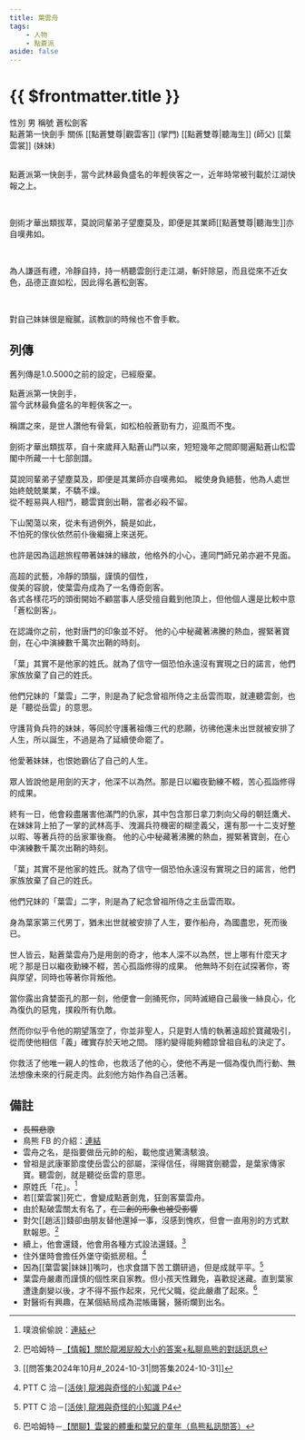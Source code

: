 ```yaml
---
title: 葉雲舟
tags:
    - 人物
    - 點蒼派
aside: false
---
```


# {{ $frontmatter.title }}

<ChTabs position="bottom">
	<ChTab title="葉雲舟">
		<Ch src='/images/characters/special3/normal.webp' position='right'/>
		<ChName nameZh='葉雲舟' nameEn='Ye Yun Zhou' position='right' />
		<ChTable>
			<ChTr>
				<ChTd isTitle=true>
					性別
				</ChTd>
				<ChTd>
					男
				</ChTd>
			</ChTr>
			<ChTr>
				<ChTd isTitle=true>
					稱號
				</ChTd>
				<ChTd>
					蒼松劍客<br>點蒼第一快劍手
				</ChTd>
			</ChTr>
			<ChTr>
				<ChTd isTitle=true position='center'>
					關係
				</ChTd>
			</ChTr>
			<ChTr>
				<ChTd position='center'>
					[[點蒼雙尊|觀雲客]] (掌門)
				</ChTd>
			</ChTr>
			<ChTr>
				<ChTd position='center'>
					[[點蒼雙尊|聽海生]] (師父)
				</ChTd>
			</ChTr>
			<ChTr>
				<ChTd position='center'>
					[[葉雲裳]] (妹妹)
				</ChTd>
			</ChTr>
		</ChTable>
	</ChTab>
</ChTabs>
<br><br>

點蒼派第一快劍手，當今武林最負盛名的年輕俠客之一，近年時常被刊載於江湖快報之上。

<br>

劍術才華出類拔萃，莫說同輩弟子望塵莫及，即便是其業師[[點蒼雙尊|聽海生]]亦自嘆弗如。

<br>

為人謙遜有禮，冷靜自持，持一柄聽雲劍行走江湖，斬奸除惡，而且從來不近女色，品德正直如松，因此得名蒼松劍客。

<br>

對自己妹妹很是寵膩，該教訓的時候也不會手軟。
<br clear="all">

## 列傳

舊列傳是1.0.5000之前的設定，已經廢棄。

<Tabs>
  <Tab title="列傳一">
	點蒼派第一快劍手，<br>
	當今武林最負盛名的年輕俠客之一。<br><br>
	稱謂之來，是世人讚他有骨氣，如松柏般蒼勁有力，迎風而不曳。<br><br>
	劍術才華出類拔萃，自十來歲拜入點蒼山門以來，短短幾年之間即閱遍點蒼山松雲閣中所藏一十七部劍譜。<br><br>
	莫說同輩弟子望塵莫及，即便是其業師亦自嘆弗如。
  </Tab>
  <Tab title="列傳二">
	縱使身負絕藝，他為人處世始終兢兢業業，不驕不燥。<br>
	從不輕易與人相鬥，聽雲寶劍出鞘，當者必殺不留。<br><br>
	下山闖蕩以來，從未有過例外，饒是如此，<br>
	不怕死的傢伙依然前仆後繼擁上來送死。<br><br>
	也許是因為這趟旅程帶著妹妹的緣故，他格外的小心，連同門師兄弟亦避不見面。<br><br>
	高超的武藝，冷靜的頭腦，謹慎的個性，<br>
	俊美的容貌，使葉雲舟成為了一名傳奇劍客。<br>
	各式各樣花巧的頭銜開始不顧當事人感受擅自戴到他頂上，但他個人還是比較中意「蒼松劍客」。<br><br>
	在認識你之前，他對唐門的印象並不好。
  </Tab>
  <Tab title="列傳三(舊)">
	他的心中秘藏著沸騰的熱血，握緊著寶劍，在心中演練數千萬次出鞘的時刻。<br><br>
	「葉」其實不是他家的姓氏。就為了信守一個恐怕永遠沒有實現之日的諾言，他們家族放棄了自己的姓氏。<br><br>
	他們兄妹的「葉雲」二字，則是為了紀念曾祖所侍之主岳雲而取，就連聽雲劍，也是「聽從岳雲」的意思。<br><br>
	守護背負兵符的妹妹，等同於守護著祖傳三代的悲願，彷彿他還未出世就被安排了人生，所以誕生，不過是為了延續使命罷了。<br><br>
	他愛著妹妹，也恨她霸佔了自己的人生。<br><br>
	眾人皆說他是用劍的天才，他深不以為然。那是日以繼夜勤練不輟，苦心孤詣修得的成果。<br><br>
	終有一日，他會殺盡屠害他滿門的仇家，其中包含那日拿刀刺向父母的朝廷鷹犬、在妹妹背上拍了一掌的武林高手、洩漏兵符機密的糊塗義父，還有那一十二支好整以暇、等著兵符的岳家軍後裔。
  </Tab>
  <Tab title="列傳三(新)">
	他的心中秘藏著沸騰的熱血，握緊著寶劍，在心中演練數千萬次出鞘的時刻。<br><br>
	「葉」其實不是他家的姓氏。就為了信守一個恐怕永遠沒有實現之日的諾言，他們家族放棄了自己的姓氏。<br><br>
	他們兄妹的「葉雲」二字，則是為了紀念曾祖所侍之主岳雲而取。<br><br>
	身為葉家第三代男丁，猶未出世就被安排了人生，要作船舟，為國盡忠，死而後已。<br><br>
	世人皆云，點蒼葉雲舟乃是用劍的奇才，他本人深不以為然，世上哪有什麼天才呢？那是日以繼夜勤練不輟，苦心孤詣修得的成果。
  </Tab>
  <Tab title="列傳四">
	他無時不刻在試探著你，寄與厚望，同時也等著你背叛他。<br><br>
	當你露出貪婪面孔的那一刻，他便會一劍捅死你，同時滅絕自己最後一絲良心，化為復仇的惡鬼，撲殺所有仇敵。<br><br>
	然而你似乎令他的期望落空了，你並非聖人，只是對人情的執著遠超於寶藏吸引，從而使他相信「義」確實存於天地之間。
	隱約變得能夠體諒曾祖自私的決定了。<br><br>
	你救活了他唯一親人的性命，也救活了他的心，使他不再是一個為復仇而行動、無法想像未來的行屍走肉。此刻他方始作為自己活著。
  </Tab>
</Tabs>

## 備註

-   ~~長照悲歌~~
-   鳥熊 FB 的介紹：[連結](https://www.facebook.com/photo.php?fbid=424312253455489&set=pb.100076301525150.-2207520000&type=3)
-   雲舟之名，是指要做岳元帥的船，載他度過驚濤駭浪。
-   曾祖是武康軍節度使岳雲公的部屬，深得信任，得賜寶劍聽雲，是葉家傳家寶。聽雲劍，就是聽從岳雲的意思。
-   原姓氏「花」。[^3]
-   若[[葉雲裳]]死亡，會變成點蒼劍鬼，狂劍客葉雲舟。
-   由於點破雲關太有名了，~~在二創的形象也被受影響~~
-   對欠[[趙活]]錢卻由朋友替他還掉一事，沒感到愧疚，但會一直用別的方式默默報恩。[^1]
-   續上，他會還錢，他會用各種方式設法還錢。[^4]
-   住外堡時會擔任外堡守衛抵房租。[^2]
-   因為[[葉雲裳|妹妹]]嘴叼，也求食譜下苦工鑽研過，但是成就平平。[^2]
-   葉雲舟嚴肅而謹慎的個性來自家教。但小孩天性難免，喜歡捉迷藏。直到葉家遭逢劇變以後，才不得不振作起來，兄代父職，從此嚴肅了起來。[^5]
-   對醫術有興趣，在某個結局成為混帳庸醫，醫術爛到出名。

[^1]: 巴哈姆特－[【情報】關於龍湘屁股大小的答案+私聊鳥熊的對話訊息](https://forum.gamer.com.tw/C.php?bsn=73317&snA=2973&tnum=8)
[^2]: PTT C 洽－[\[活俠\] 龍湘與奇怪的小知識 P4](https://www.ptt.cc/bbs/C_Chat/M.1729423145.A.69F.html)
[^3]: 噗浪偷偷說：[連結](https://www.plurk.com/p/3g8q4p1s38)
[^4]: [[問答集2024年10月#_2024-10-31|問答集2024-10-31]]
[^5]: 巴哈姆特－[【閒聊】雲裳的體重和葉兄的童年（鳥熊私訊問答）](https://m.gamer.com.tw/forum/C.php?bsn=73317&snA=3082&bpage=1&ltype=)
